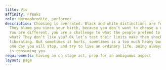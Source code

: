 ```yaml
---
title: Vic
affinity: Freaks
role: Hermaphrodite, performer
description: Choosing is overrated. Black and white distinctions are for limited people.
  They blame you since your birth, because you don’t want to choose a clear identity.
  You are different, you are a challenge to what the people pretend to know. And  so
  what? They don’t like you? Ok let’s test their limits make them shocked. It’s funny,
  liberating. But sometimes it hurts, sometimes is a too much heavy burden. Maybe
  one day you will stop, and try to live an ordinary life. Being always the rebel
  is consuming you.
requirements: having an on stage act, prop for an ambiguous aspect
layout: page
---
```

